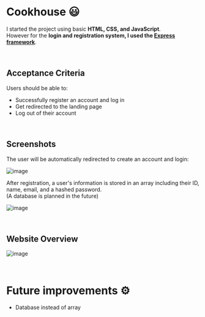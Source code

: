 # Cookhouse 😃

I started the project using basic __HTML, CSS, and JavaScript__.<br> 
However for the __login and registration system, I used the [Express framework](https://expressjs.com/de/)__.

<br />

## Acceptance Criteria

Users should be able to:

- Successfully register an account and log in
- Get redirected to the landing page
- Log out of their account

<br />

## Screenshots
The user will be automatically redirected to create an account and login:

![image](https://github.com/adriianoo/cookhouse/assets/84389909/70b705f6-789e-45d1-b3cf-480fa8482b88)

After registration, a user's information is stored in an array including their ID, name, email, and a hashed password.<br>
(A database is planned in the future)

![image](https://github.com/adriianoo/cookhouse/assets/84389909/71c00643-37ff-4e8e-aa61-03d9d7dbc4f6)

<br />

## Website Overview

![image](https://github.com/adriianoo/cookhouse/assets/84389909/8dd55dfa-e1eb-4470-a396-5ecedcc1d03f)


<br />


# Future improvements ⚙️
- Database instead of array

